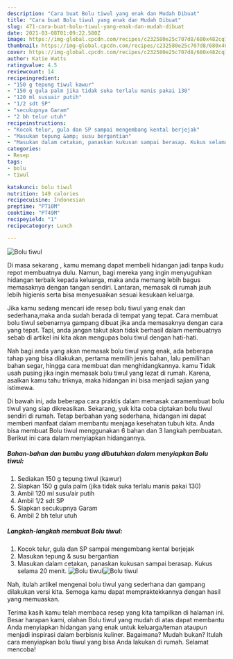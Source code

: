 ```yaml
---
description: "Cara buat Bolu tiwul yang enak dan Mudah Dibuat"
title: "Cara buat Bolu tiwul yang enak dan Mudah Dibuat"
slug: 471-cara-buat-bolu-tiwul-yang-enak-dan-mudah-dibuat
date: 2021-03-08T01:09:22.580Z
image: https://img-global.cpcdn.com/recipes/c232580e25c707d8/680x482cq70/bolu-tiwul-foto-resep-utama.jpg
thumbnail: https://img-global.cpcdn.com/recipes/c232580e25c707d8/680x482cq70/bolu-tiwul-foto-resep-utama.jpg
cover: https://img-global.cpcdn.com/recipes/c232580e25c707d8/680x482cq70/bolu-tiwul-foto-resep-utama.jpg
author: Katie Watts
ratingvalue: 4.5
reviewcount: 14
recipeingredient:
- "150 g tepung tiwul kawur"
- "150 g gula palm jika tidak suka terlalu manis pakai 130"
- "120 ml susuair putih"
- "1/2 sdt SP"
- "secukupnya Garam"
- "2 bh telur utuh"
recipeinstructions:
- "Kocok telur, gula dan SP sampai mengembang kental berjejak"
- "Masukan tepung &amp; susu bergantian"
- "Masukan dalam cetakan, panaskan kukusan sampai berasap. Kukus selama 20 menit."
categories:
- Resep
tags:
- bolu
- tiwul

katakunci: bolu tiwul 
nutrition: 149 calories
recipecuisine: Indonesian
preptime: "PT10M"
cooktime: "PT49M"
recipeyield: "1"
recipecategory: Lunch

---
```



![Bolu tiwul](https://img-global.cpcdn.com/recipes/c232580e25c707d8/680x482cq70/bolu-tiwul-foto-resep-utama.jpg)

Di masa  sekarang , kamu memang dapat membeli hidangan jadi tanpa kudu repot membuatnya dulu. Namun, bagi mereka yang ingin menyuguhkan hidangan terbaik kepada keluarga, maka anda memang lebih bagus memasaknya dengan tangan sendiri. Lantaran, memasak di rumah jauh lebih higienis serta bisa menyesuaikan sesuai kesukaan keluarga.

Jika kamu sedang mencari ide resep bolu tiwul yang enak dan sederhana,maka anda sudah berada di tempat yang tepat. Cara membuat bolu tiwul  sebenarnya gampang dibuat jika anda memasaknya dengan cara yang tepat. Tapi, anda jangan takut akan tidak berhasil dalam membuatnya 
sebab di artikel ini kita akan mengupas bolu tiwul dengan hati-hati.  



Nah bagi anda yang akan memasak bolu tiwul yang enak, ada beberapa tahap yang bisa dilakukan, pertama memilih jenis bahan, lalu pemilihan bahan segar, hingga cara membuat dan menghidangkannya. kamu Tidak usah pusing jika ingin memasak bolu tiwul yang lezat di rumah. Karena, asalkan kamu  tahu triknya, maka hidangan ini bisa menjadi sajian yang istimewa.

Di bawah ini, ada beberapa cara praktis  dalam memasak caramembuat bolu tiwul yang siap dikreasikan. Sekarang, yuk kita coba ciptakan bolu tiwul sendiri di rumah. Tetap berbahan yang sederhana, hidangan ini dapat memberi manfaat dalam membantu menjaga kesehatan tubuh kita. Anda bisa membuat Bolu tiwul menggunakan 6 bahan dan 3 langkah pembuatan. Berikut ini cara dalam menyiapkan hidangannya.

<!--inarticleads1-->

##### Bahan-bahan dan bumbu yang dibutuhkan dalam menyiapkan Bolu tiwul:

1. Sediakan 150 g tepung tiwul (kawur)
1. Siapkan 150 g gula palm (jika tidak suka terlalu manis pakai 130)
1. Ambil 120 ml susu/air putih
1. Ambil 1/2 sdt SP
1. Siapkan secukupnya Garam
1. Ambil 2 bh telur utuh




<!--inarticleads2-->

##### Langkah-langkah membuat Bolu tiwul:

1. Kocok telur, gula dan SP sampai mengembang kental berjejak
1. Masukan tepung &amp; susu bergantian
1. Masukan dalam cetakan, panaskan kukusan sampai berasap. Kukus selama 20 menit.
<img src="https://img-global.cpcdn.com/steps/4d0aba477d6c9718/160x128cq70/bolu-tiwul-langkah-memasak-3-foto.jpg" alt="Bolu tiwul"><img src="https://img-global.cpcdn.com/steps/6b5df842d494dda4/160x128cq70/bolu-tiwul-langkah-memasak-3-foto.jpg" alt="Bolu tiwul">



Nah, itulah artikel mengenai  bolu tiwul  yang sederhana dan gampang dilakukan versi kita. Semoga kamu dapat mempraktekkannya dengan hasil yang memuaskan. 

Terima kasih kamu telah membaca resep yang kita tampilkan di halaman ini. Besar harapan kami, olahan  Bolu tiwul yang mudah di atas dapat membantu Anda menyiapkan hidangan yang enak untuk keluarga/teman ataupun menjadi inspirasi dalam berbisnis kuliner. Bagaimana? Mudah bukan? Itulah cara menyiapkan bolu tiwul yang bisa Anda lakukan di rumah. Selamat mencoba!

